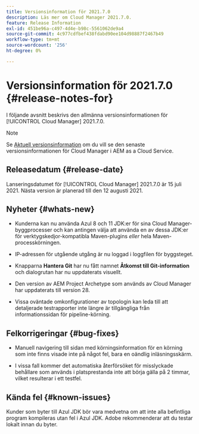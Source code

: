 ```yaml
---
title: Versionsinformation för 2021.7.0
description: Läs mer om Cloud Manager 2021.7.0.
feature: Release Information
exl-id: 451be96a-c497-4d4e-b98c-5561062de9a4
source-git-commit: 4c977cdfbef438fdabd90ee104d98887f2467b49
workflow-type: tm+mt
source-wordcount: '256'
ht-degree: 0%

---
```


# Versionsinformation för 2021.7.0 {#release-notes-for}

I följande avsnitt beskrivs den allmänna versionsinformationen för [!UICONTROL Cloud Manager] 2021.7.0.

>[!NOTE]
>Se [Aktuell versionsinformation](https://experienceleague.adobe.com/en/docs/experience-manager-cloud-service/content/release-notes/cloud-manager/current#getting-access) om du vill se den senaste versionsinformationen för Cloud Manager i AEM as a Cloud Service.

## Releasedatum {#release-date}

Lanseringsdatumet för [!UICONTROL Cloud Manager] 2021.7.0 är 15 juli 2021.
Nästa version är planerad till den 12 augusti 2021.

## Nyheter {#whats-new}

* Kunderna kan nu använda Azul 8 och 11 JDK:er för sina Cloud Manager-byggprocesser och kan antingen välja att använda en av dessa JDK:er för verktygskedjor-kompatibla Maven-plugins *eller* hela Maven-processkörningen.

* IP-adressen för utgående utgång är nu loggad i loggfilen för byggsteget.

* Knapparna **Hantera Git** har nu fått namnet **Åtkomst till Git-information** och dialogrutan har nu uppdaterats visuellt.

* Den version av AEM Project Archetype som används av Cloud Manager har uppdaterats till version 28.

* Vissa oväntade omkonfigurationer av topologin kan leda till att detaljerade testrapporter inte längre är tillgängliga från informationssidan för pipeline-körning.

## Felkorrigeringar {#bug-fixes}

* Manuell navigering till sidan med körningsinformation för en körning som inte finns visade inte på något fel, bara en oändlig inläsningsskärm.

* I vissa fall kommer det automatiska återförsöket för misslyckade behållare som används i platsprestanda inte att börja gälla på 2 timmar, vilket resulterar i ett testfel.

## Kända fel {#known-issues}

Kunder som byter till Azul JDK bör vara medvetna om att inte alla befintliga program kompileras utan fel i Azul JDK. Adobe rekommenderar att du testar lokalt innan du byter.

